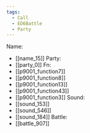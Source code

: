 ```yaml
---
tags:
  - Call
  - ED6Battle
  - Party
---
```

Name:
- [[name_15]]
Party:
- [[party_0]]
Fn:
- [[p9001_function7]]
- [[p9001_function8]]
- [[p9001_function13]]
- [[p9001_function43]]
- [[p9001_function3]]
Sound:
- [[sound_153]]
- [[sound_546]]
- [[sound_184]]
Battle:
- [[battle_907]]

